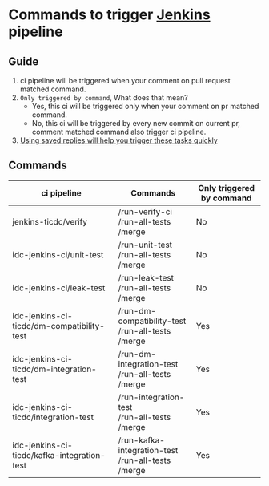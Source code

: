 # Commands to trigger [Jenkins](https://ci2.pingcap.net/view/ghpr_cdc/) pipeline

## Guide

1. ci pipeline will be triggered when your comment on pull request matched command.
2. `Only triggered by command`, What does that mean?
   - Yes, this ci will be triggered only when your comment on pr matched command.
   - No, this ci will be triggered by every new commit on current pr, comment matched command also trigger ci pipeline.
3. [Using saved replies will help you trigger these tasks quickly](https://docs.github.com/en/github/writing-on-github/working-with-saved-replies/using-saved-replies)

## Commands

| ci pipeline                                 | Commands                                                    | Only triggered by command |
| ------------------------------------------- | ----------------------------------------------------------- | ------------------------- |
| jenkins-ticdc/verify                        | /run-verify-ci<br />/run-all-tests<br />/merge              | No                        |
| idc-jenkins-ci/unit-test                    | /run-unit-test<br />/run-all-tests<br />/merge              | No                        |
| idc-jenkins-ci/leak-test                    | /run-leak-test<br />/run-all-tests<br />/merge              | No                        |
| idc-jenkins-ci-ticdc/dm-compatibility-test  | /run-dm-compatibility-test<br />/run-all-tests<br />/merge  | Yes                       |
| idc-jenkins-ci-ticdc/dm-integration-test    | /run-dm-integration-test<br />/run-all-tests<br />/merge    | Yes                       |
| idc-jenkins-ci-ticdc/integration-test       | /run-integration-test<br />/run-all-tests<br />/merge       | Yes                       |
| idc-jenkins-ci-ticdc/kafka-integration-test | /run-kafka-integration-test<br />/run-all-tests<br />/merge | Yes                       |
